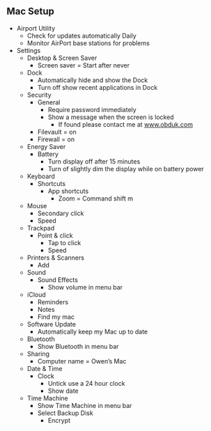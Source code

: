 Mac Setup
---------

* Airport Utility
  * Check for updates automatically Daily
  * Monitor AirPort base stations for problems
* Settings
  * Desktop & Screen Saver
    * Screen saver = Start after never
  * Dock
    * Automatically hide and show the Dock
    * Turn off show recent applications in Dock
  * Security
    * General
      * Require password immediately
      * Show a message when the screen is locked
        * If found please contact me at www.obduk.com
    * Filevault = on
    * Firewall = on
  * Energy Saver
    * Battery
      * Turn display off after 15 minutes
      * Turn of slightly dim the display while on battery power
  * Keyboard
    * Shortcuts
      * App shortcuts
        * Zoom = Command shift m
  * Mouse
      * Secondary click
      * Speed
  * Trackpad
    * Point & click
      * Tap to click
      * Speed
  * Printers & Scanners
    * Add
  * Sound
    * Sound Effects
      * Show volume in menu bar
  * iCloud
    * Reminders
    * Notes
    * Find my mac
  * Software Update
    * Automatically keep my Mac up to date
  * Bluetooth
    * Show Bluetooth in menu bar
  * Sharing
    * Computer name = Owen’s Mac
  * Date & Time
    * Clock
      * Untick use a 24 hour clock
      * Show date
  * Time Machine
    * Show Time Machine in menu bar
    * Select Backup Disk
      * Encrypt
